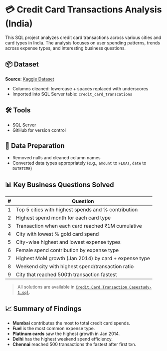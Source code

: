 # 💳 Credit Card Transactions Analysis (India)

This SQL project analyzes credit card transactions across various cities and card types in India. The analysis focuses on user spending patterns, trends across expense types, and interesting business questions.

## 📦 Dataset

**Source**: [Kaggle Dataset](https://www.kaggle.com/datasets/thedevastator/analyzing-credit-card-spending-habits-in-india)

- Columns cleaned: lowercase + spaces replaced with underscores
- Imported into SQL Server table: `credit_card_transcations`

## 🛠 Tools

- SQL Server 
- GitHub for version control

## 🧹 Data Preparation

- Removed nulls and cleaned column names
- Converted data types appropriately (e.g., `amount` to `FLOAT`, `date` to `DATETIME`)

## 📊 Key Business Questions Solved

| # | Question |
|---|----------|
| 1 | Top 5 cities with highest spends and % contribution |
| 2 | Highest spend month for each card type |
| 3 | Transaction when each card reached ₹1M cumulative |
| 4 | City with lowest % gold card spend |
| 5 | City-wise highest and lowest expense types |
| 6 | Female spend contribution by expense type |
| 7 | Highest MoM growth (Jan 2014) by card + expense type |
| 8 | Weekend city with highest spend/transaction ratio |
| 9 | City that reached 500th transaction fastest |

> All solutions are available in [`Credit Card Transaction Casestudy-1.sql`](Credit%20Card%20Transaction%20Casestudy-1.sql).

## 📈 Summary of Findings

- **Mumbai** contributes the most to total credit card spends.
- **Fuel** is the most common expense type.
- **Platinum cards** saw the highest growth in Jan 2014.
- **Delhi** has the highest weekend spend efficiency.
- **Chennai** reached 500 transactions the fastest after first txn.
